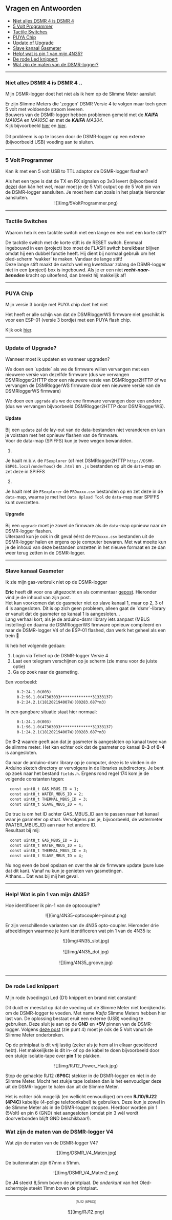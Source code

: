 ## Vragen en Antwoorden

* [Niet alles DSMR 4 is DSMR 4](#niet-alles-dsmr-4-is-dsmr-4)
* [5 Volt Programmer](#5-volt-programmer)
* [Tactile Switches](#tactile-switches)
* [PUYA Chip](#puya-chip)
* [Update of Upgrade](#update-of-upgrade)
* [Slave kanaal Gasmeter](#slave-kanaal-gasmeter)
* [Help! wat is pin 1 van mijn 4N35?](#help-wat-is-pin-1-van-mijn-4n35)
* [De rode Led knippert](#de-rode-led-knippert)
* [Wat zijn de maten van de DSMR-logger?](#wat-zijn-de-maten-van-de-dsmr-logger-v4)

<hr>

### Niet alles DSMR 4 is DSMR 4 ..
<div class="admonition note">
<p class="admonition-title">Mijn DSMR-logger doet het niet als ik hem op de Slimme Meter aansluit</p>
Er zijn Slimme Meters die 'zeggen' DSMR Versie 4
te volgen maar toch geen 5 volt met voldoende stroom leveren.
<br>Bouwers van de DSMR-logger hebben problemen gemeld met de <i><b>KAIFA</b> MA105A</i> en 
<i>MA105C</i> en met de <i><b>KAIFA</b> MA304</i>.
<br>Kijk bijvoorbeeld
<a href="https://willem.aandewiel.nl/index.php/2018/08/28/slimme-meter-uitlezer/#comment-368" target="_blank">
hier</a> en
<a href="https://willem.aandewiel.nl/index.php/2018/08/28/slimme-meter-uitlezer/#comment-334" target="_blank">
hier</a>.
<br>
<br>Dit probleem is op te lossen door de DSMR-logger op een externe (bijvoorbeeld USB) voeding
aan te sluiten.

</div>
<hr>

### 5 Volt Programmer
<div class="admonition note">
<p class="admonition-title">Kan ik met een 5 volt USB to TTL adaptor de DSMR-logger flashen?</p>
Als het een type is dat de TX en RX signalen op 3v3 levert (bijvoorbeeld 
<a href="https://opencircuit.nl/Product/12809/USB-to-TTL-Serial-Cable-Debug-Console-Cable-for-Raspberry-Pi" target="_blank">
deze</a>)
dan kán het wel, maar moet je de 5 Volt output op de 5 Volt pin van de DSMR-logger aansluiten.
Je moet hem dan zoals in het plaatje hieronder aansluiten.

</div>

<center> ![](img/5VoltProgrammer.png) </center>

<hr>

### Tactile Switches
<div class="admonition note">
<p class="admonition-title">Waarom heb ik een tacktile switch met een lange en één met een korte stift?</p>
De tacktile switch met de korte stift is de RESET switch. 
Eenmaal ingebouwd in een (project) box moet de FLASH switch bereikbaar blijven omdat hij
een dubbel functie heeft. 
Hij dient bij normaal gebruik om het oled-scherm 'wakker' te maken.
Vandaar de lange stift!
<br />
Deze lange stift maakt de switch wel erg kwetsbaar zolang de DSMR-logger niet in een (project) box
is ingebouwd. Als je er een niet <i><b>recht-naar-beneden</b></i> kracht op uitoefend, dan 
breekt hij makkelijk af!

</div>

<hr>

### PUYA Chip
<div class="admonition note">
<p class="admonition-title">Mijn versie 3 bordje met PUYA chip doet het niet</p>
Het heeft er alle schijn van dat de DSMRloggerWS firmware niet geschikt is voor
een ESP-01 (versie 3 bordje) met een PUYA flash chip.
<p>
Kijk ook <a href="../PUYA_patch/">hier</a>.
</div>

<hr>

### Update of Upgrade?
<div class="admonition note">
<p class="admonition-title">Wanneer moet ik updaten en wanneer upgraden?</p>
We doen een `update` als we de firmware willen vervangen met 
een nieuwere versie van dezelfde firmware (dus we vervangen DSMRlogger2HTTP door 
een nieuwere versie van DSMRlogger2HTTP óf we vervangen de DSMRloggerWS 
firmware door een nieuwere versie van de DSMRloggerWS firmware)

We doen een `upgrade` als we de ene firmware vervangen door een andere (dus
we vervangen bijvoorbeeld DSMRlogger2HTTP door DSMRloggerWS).

#### Update
Bij een `update` zal de lay-out van de data-bestanden niet veranderen en kun 
je volstaan met het opnieuw flashen van de firmware.    
Voor de data-map (SPIFFS) kun je twee wegen bewandelen.

1)
Je haalt m.b.v. de `FSexplorer` (of met DSMRlogger2HTTP `http://DSMR-ESP01.local/onderhoud`)
de `.html` en `.js` bestanden op uit de `data`-map en zet deze in SPIFFS

2)
Je haalt met de `FSexplorer` de `PRDxxxx.csv` bestanden op en zet deze in de `data`-map, 
waarna je met het `Data Upload Tool` de `data`-map naar SPIFFS kunt overzetten.

#### Upgrade
Bij een `upgrade` moet je zowel de firmware als de `data`-map opnieuw naar de
DSMR-logger flashen.   
Uiteraard kun je ook in dit geval éérst de `PRDxxxx.csv` bestanden uit de 
DSMR-logger halen en ergens op je computer bewaren. Met wat moeite kun je
de inhoud van deze bestanden omzetten in het nieuwe formaat en ze dan weer
terug zetten in de DSMR-logger.

</div>

<hr>

### Slave kanaal Gasmeter
<div class="admonition note">
<p class="admonition-title">Ik zie mijn gas-verbruik niet op de DSMR-logger</p>
<b>Eric</b> heeft dit voor ons uitgezocht en als commentaar 
<a href="https://willem.aandewiel.nl/index.php/2018/08/28/slimme-meter-uitlezer/#comment-200" target="_blank">
gepost</a>.     
Hieronder vind je de inhoud van zijn post.    
<br>
Het kan voorkomen dat de gasmeter niet op slave kanaal 1, maar op 2, 3 of 4 is aangesloten. 
Dit is op zich geen probleem, alleen gaat de `dsmr`-library er vanuit 
dat de gasmeter op kanaal 1 is aangesloten…
<br>
Lang verhaal kort, als je de arduino-dsmr library iets aanpast 
(MBUS instelling) en daarna de DSMRloggerWS firmware opnieuw compileerd en naar de
DSMR-logger V4 of de ESP-01 flashed, dan werk het geheel als een trein 🙂
   
Ik heb het volgende gedaan:

1. Login via Telnet op de DSMR-logger Versie 4
2. Laat een telegram verschijnen op je scherm (zie menu voor de juiste optie)
3. Ga op zoek naar de gasmeting. 

Een voorbeeld:
```
     0-2:24.1.0(003)
     0-2:96.1.0(47303033**************31333137)
     0-2:24.2.1(181202194007W)(00283.687*m3)
```
In een gangbare situatie staat hier normaal:
```
     0-1:24.1.0(003)
     0-1:96.1.0(47303033**************31333137)
     0-1:24.2.1(181202194007W)(00283.687*m3)
```
De <b>0-2</b> waarde geeft aan dat je gasmeter is aangesloten op kanaal twee van de slimme meter. 
Het kan echter ook dat de gasmeter op kanaal <b>0-3</b> of <b>0-4</b> is aangesloten.

Ga naar de arduino-dsmr library op je computer, deze is te vinden in de Arduino sketch 
directory er vervolgens in de libraries subdirectory. Je bent op zoek naar het bestand 
```fields.h```. Ergens rond regel 174 kom je de volgende constanten tegen:
```
  const uint8_t GAS_MBUS_ID = 1;
  const uint8_t WATER_MBUS_ID = 2;
  const uint8_t THERMAL_MBUS_ID = 3;
  const uint8_t SLAVE_MBUS_ID = 4;
```
De truc is om het ID achter GAS_MBUS_ID aan te passen naar het kanaal waar je gasmeter op staat. 
Vervolgens pas je, bijvoorbeeld, de watermeter (WATER_MBUS_ID) aan naar het andere ID.     
Resultaat bij mij:
```
  const uint8_t GAS_MBUS_ID = 2;
  const uint8_t WATER_MBUS_ID = 1;
  const uint8_t THERMAL_MBUS_ID = 3;
  const uint8_t SLAVE_MBUS_ID = 4;
```
Nu nog even de boel opslaan en over the air de firmware update (pure luxe dat dit kan). Vanaf nu 
kun je genieten van gasmetingen.     
Althans… Dat was bij mij het geval.

</div>
<hr>

### Help! Wat is pin 1 van mijn 4N35?
<div class="admonition note">
<p class="admonition-title">Hoe identificeer ik pin-1 van de optocoupler?</p>

<center> ![](img/4N35-optocoupler-pinout.png) </center>

Er zijn verschillende varianten van de 4N35 opto-coupler. Hieronder drie afbeeldingen
waarmee je kunt identificeren wat pin 1 van de 4N35 is:
<br>
<center> ![](img/4N35_slot.jpg) </center>
<br>
<center> ![](img/4N35_dot.jpg) </center>
<br>
<center> ![](img/4N35_groove.jpg) </center>
<br>

</div>
<hr>

### De rode Led knippert 
<div class="admonition note">
<p class="admonition-title">Mijn rode (voedings) Led (D1) knippert en brand niet constant!</p>
Dit duidt er meestal op dat de voeding uit de Slimme Meter niet toerijkend is om
de DSMR-logger te voeden. Met name <i>Kaifa</i> Slimme Meters hebben hier last van.   
De oplossing bestaat eruit een externe (USB) voeding te gebruiken. Deze sluit
je aan op de <b>GND</b> en <b>+5V</b> pinnen van de DSMR-logger.      
Volgens 
<a href="https://willem.aandewiel.nl/index.php/2018/08/28/slimme-meter-uitlezer/#comment-368" target="_blank">
deze post</a>
(zie punt 4) moet je óók de 5 Volt vanuit de Slimme Meter onderbreken.   

Op de printplaat is dit vrij lastig (zeker als je hem al in elkaar gesoldeerd hebt). Het 
makkelijkste is dit in- of op de kabel te doen bijvoorbeeld door een stukje isolatie-tape
over <b>pin 1</b> te plakken.

<center> ![](img/RJ12_Power_Hack.jpg) </center>

Stop de gehackte RJ12 (<b>6P6C</b>) stekker in de DSMR-logger en niet in de Slimme Meter. Mocht het
stukje tape loslaten dan is het eenvoudiger deze uit de DSMR-logger te halen dan uit de
Slimme Meter.

Het is echter óók mogelijk (en wellicht eenvoudiger) om een <b>RJ10/RJ22 (4P4C)</b> kabeltje
(4-polige telefoonkabel) te gebruiken. Deze kun je zowel in de Slimme Meter als in de 
DSMR-logger stoppen. Hierdoor worden pin 1 (5Volt) en pin 6 (GND) niet aangesloten (omdat
pin 3 wél wordt doorverbonden blijft GND beschikbaar!).

</div>

### Wat zijn de maten van de DSMR-logger V4
<div class="admonition note">
<p class="admonition-title">Wat zijn de maten van de DSMR-logger V4?</p>

<center> ![](img/DSMR_V4_Maten.jpg) </center>

De buitenmaten zijn 67mm x 51mm.

<center> ![](img/DSMR_V4_Maten2.png) </center>

De <b>J4</b> steekt 8,5mm boven de printplaat. De <i>onderkant</i>
van het Oled-schermpje steekt 11mm boven de printplaat.

</div>



<hr>
<center style="font-size: 70%;">[RJ12 (6P6C)]</center><br>

<center> ![](img/RJ12.png) </center>
 

